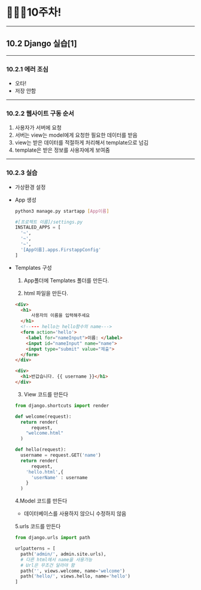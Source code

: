 # 👨🏽‍💻10주차!

***

## 10.2 Django 실습[1]

***

### 10.2.1 에러 조심

* 오타!
* 저장 안함

***

### 10.2.2 웹사이트 구동 순서

1. 사용자가 서버에 요청
2. 서버는 view는 model에게 요청한 필요한 데이터를 받음
3. view는 받은 데이터를 적절하게 처리해서 template으로 넘김
4. template은 받은 정보를 사용자에게 보여줌

***

### 10.2.3 실습

* 가상환경 설정

* App 생성

  ```bash
  python3 manage.py startapp [App이름]
  ```

  ```python
  #[프로젝트 이름]/settings.py
  INSTALED_APPS = [
    '~',
    '~',
    '~',
    '[App이름].apps.FirstappConfig'
  ]
  ```

* Templates 구성

  1. App폴더에 Templates 폴더를 만든다.

  

  2. html 파일을 만든다.

  ```html
  <div>
    <h1>
     	사용자의 이름을 입력해주세요
    </h1>
    <!----- hello는 hello함수의 name--->
    <form action='hello'>
      <label for="nameInput">이름: </label>
      <input id="nameInput" name="name">
      <input type="submit" value="제출">
    </form>
  </div>
  ```

  ```html
  <div>
    <h1>반갑습니다. {{ username }}</h1>
  </div>
  ```

  

  3. View 코드를 만든다

  ```python
  from django.shortcuts import render
  
  def welcome(request):
    return render(
    	request,
      "welcome.html"
    )
  
  def hello(request):
    username = request.GET('name')
    return render(
    	request,
      'hello.html',{
        'userName' : username 
      }
    )
  ```

  

  4.Model 코드를 만든다

  * 데이터베이스를 사용하지 않으니 수정하지 않음

  

  5.urls 코드를 만든다

  ```python
  from django.urls import path
  
  urlpatterns = [
    path('admin/', admin.site.urls),
    # 다른 html에서 name을 사용가능
    # Url은 무조건 달라야 함
    path('', views.welcome, name='welcome')
    path('hello/', views.hello, name='hello')
  ]
  ```

  

  